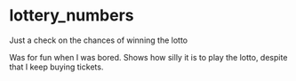 # lottery_numbers
Just a check on the chances of winning the lotto

Was for fun when I was bored. Shows how silly it is to play the lotto, 
despite that I keep buying tickets.
